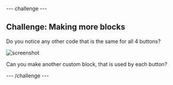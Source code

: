 --- challenge ---
## Challenge: Making more blocks
Do you notice any other code that is the same for all 4 buttons?

![screenshot](images/colour-more-blocks.png)

Can you make another custom block, that is used by each button?




--- /challenge ---